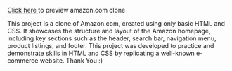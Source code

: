 <a href="https://persuasivepost.github.io/amazon_clone/">Click here </a> to preview amazon.com clone

This project is a clone of Amazon.com, created using only basic HTML and CSS. 
It showcases the structure and layout of the Amazon homepage, including key sections such as the header, search bar, navigation menu, product listings, and footer. 
This project was developed to practice and demonstrate skills in HTML and CSS by replicating a well-known e-commerce website.
Thank You :)
